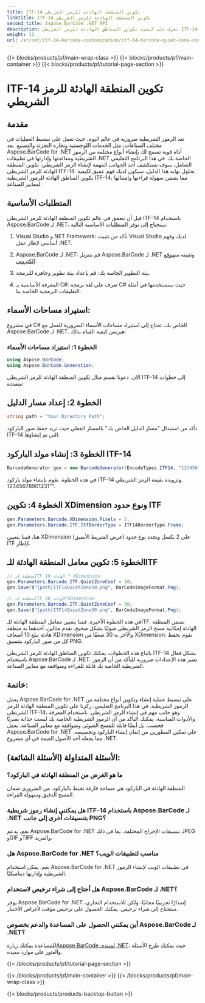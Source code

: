 ```yaml
---
title: ITF-14 تكوين المنطقة الهادئة للرمز الشريطي
linktitle: ITF-14 تكوين المنطقة الهادئة للرمز الشريطي
second_title: Aspose.BarCode .NET API
description: تعرف على كيفية تكوين المناطق الهادئة للرمز الشريطي ITF-14 باستخدام Aspose.BarCode لـ .NET. ضمان سهولة القراءة والامتثال دون عناء.
weight: 12
url: /ar/net/itf-14-barcode-customization/itf-14-barcode-quiet-zone-configuration/
---
```


{{< blocks/products/pf/main-wrap-class >}}
{{< blocks/products/pf/main-container >}}
{{< blocks/products/pf/tutorial-page-section >}}

# ITF-14 تكوين المنطقة الهادئة للرمز الشريطي


## مقدمة

تعد الرموز الشريطية ضرورية في عالم اليوم، حيث تعمل على تبسيط العمليات في مختلف الصناعات، مثل الخدمات اللوجستية وتجارة التجزئة والتصنيع. يعد Aspose.BarCode for .NET أداة قوية تسمح لك بإنشاء أنواع مختلفة من الرموز الشريطية ومعالجتها وإدارتها في تطبيقات .NET الخاصة بك. في هذا البرنامج التعليمي الشامل، سوف نستكشف أحد الجوانب المهمة لإنشاء الرمز الشريطي: تكوين المنطقة الهادئة للرمز الشريطي ITF-14. بحلول نهاية هذا الدليل، سيكون لديك فهم عميق لكيفية تكوين المناطق الهادئة للرموز الشريطية ITF-14، مما يضمن سهولة قراءتها وامتثالها لمعايير الصناعة.

## المتطلبات الأساسية

قبل أن نتعمق في عالم تكوين المنطقة الهادئة للرمز الشريطي ITF-14 باستخدام Aspose.BarCode لـ .NET، ستحتاج إلى توفر المتطلبات الأساسية التالية:

1. Visual Studio و.NET Framework: تأكد من تثبيت Visual Studio لديك وفهم أساسي لإطار عمل .NET.

2.  Aspose.BarCode لـ .NET: قم بتنزيل Aspose.BarCode لـ .NET وتثبيته من[موقع إلكتروني](https://releases.aspose.com/barcode/net/).

3. بيئة التطوير الخاصة بك: قم بإعداد بيئة تطوير وجاهزة للبرمجة.

4. المعرفة الأساسية بـ C#: تعرف على لغة برمجة C# حيث سنستخدمها في أمثلة التعليمات البرمجية الخاصة بنا.

## استيراد مساحات الأسماء:

في مشروع C# الخاص بك، تحتاج إلى استيراد مساحات الأسماء الضرورية للعمل مع Aspose.BarCode لـ .NET. هيريس كيفية القيام بذلك:

### الخطوة 1: استيراد مساحات الأسماء

```csharp
using Aspose.BarCode;
using Aspose.BarCode.Generation;
```

الآن، دعونا نقسم مثال تكوين المنطقة الهادئة للرمز الشريطي ITF-14 إلى خطوات متعددة:

## الخطوة 2: إعداد مسار الدليل

```csharp
string path = "Your Directory Path";
```

تأكد من استبدال "مسار الدليل الخاص بك" بالمسار الفعلي حيث تريد حفظ صور الباركود ITF-14 التي تم إنشاؤها.

## الخطوة 3: إنشاء مولد الباركود ITF-14

```csharp
BarcodeGenerator gen = new BarcodeGenerator(EncodeTypes.ITF14, "12345678901231");
```

في هذه الخطوة، نقوم بإنشاء مولد باركود ITF-14 وتزويده بقيمة الرمز الشريطي "12345678901231".

## الخطوة 4: تكوين XDimension ونوع حدود ITF

```csharp
gen.Parameters.Barcode.XDimension.Pixels = 2;
gen.Parameters.Barcode.ITF.ItfBorderType = ITF14BorderType.Frame;
```

هنا، قمنا بتعيين XDimension (عرض الشريط الأضيق) على 2 بكسل ونحدد نوع حدود ITF كإطار.

## الخطوة 5: تكوين معامل المنطقة الهادئة للـITF

```csharp
// منطقة الـITF الهادئة 10 * XDimension
gen.Parameters.Barcode.ITF.QuietZoneCoef = 10;
gen.Save($"{path}ITF14QuietZone10.png", BarCodeImageFormat.Png);

// منطقة الـITF الهادئة 30*XDimension
gen.Parameters.Barcode.ITF.QuietZoneCoef = 30;
gen.Save($"{path}ITF14QuietZone30.png", BarCodeImageFormat.Png);
```

في هذه الخطوة الأخيرة، قمنا بتعيين معامل المنطقة الهادئة للـITF. تضمن المنطقة الهادئة إمكانية مسح الرمز الشريطي ضوئيًا بشكل صحيح. نقدم مثالين، أحدهما به منطقة هادئة تبلغ 10 أضعاف XDimension والآخر به 30 ضعفًا من XDimension. نقوم بحفظ كل من صور الباركود بتنسيق PNG.

باتباع هذه الخطوات، يمكنك تكوين المناطق الهادئة للرمز الشريطي ITF-14 بشكل فعال باستخدام Aspose.BarCode لـ .NET. تعتبر هذه الإعدادات ضرورية للتأكد من أن الرموز الشريطية الخاصة بك قابلة للقراءة ومتوافقة مع معايير الصناعة.

## خاتمة:

يعمل Aspose.BarCode for .NET على تبسيط عملية إنشاء وتكوين أنواع مختلفة من الرموز الشريطية. في هذا البرنامج التعليمي، ركزنا على تكوين المنطقة الهادئة للرمز الشريطي ITF-14، وهو جانب مهم في إنشاء الرمز الشريطي. باستخدام المعرفة والأدوات المناسبة، يمكنك التأكد من أن الرموز الشريطية الخاصة بك ليست جذابة بصريًا فحسب، بل أيضًا قابلة للمسح الضوئي ومتوافقة مع معايير الصناعة. يعمل Aspose.BarCode for .NET على تمكين المطورين من إتقان إنشاء الباركود وتخصيصه، مما يجعله أحد الأصول القيمة في أي مشروع .NET.

## الأسئلة المتداولة (الأسئلة الشائعة):

### ما هو الغرض من المنطقة الهادئة في الباركود؟
المنطقة الهادئة في الباركود هي مساحة فارغة تحيط بالباركود. من الضروري ضمان المسح الدقيق وسهولة القراءة.

### هل يمكنني إنشاء رموز شريطية ITF-14 باستخدام Aspose.BarCode لـ .NET بتنسيقات أخرى إلى جانب PNG؟
نعم، يدعم Aspose.BarCode for .NET تنسيقات الإخراج المختلفة، بما في ذلك JPEG وGIF وTIFF والمزيد.

### هل Aspose.BarCode for .NET مناسب لتطبيقات الويب؟
نعم، يمكن استخدام Aspose.BarCode for .NET في تطبيقات الويب لإنشاء الرموز الشريطية وإدارتها ديناميكيًا.

### هل أحتاج إلى شراء ترخيص لاستخدام Aspose.BarCode لـ .NET؟
يوفر Aspose.BarCode for .NET إصدارًا تجريبيًا مجانيًا، ولكن للاستخدام التجاري، ستحتاج إلى شراء ترخيص. يمكنك الحصول على ترخيص مؤقت لأغراض الاختبار.

### أين يمكنني الحصول على المساعدة والدعم بخصوص Aspose.BarCode لـ .NET؟
 للمساعدة يمكنك زيارة[Aspose.BarCode لمنتدى .NET](https://forum.aspose.com/c/barcode/13)، حيث يمكنك طرح الأسئلة والعثور على موارد مفيدة.


{{< /blocks/products/pf/tutorial-page-section >}}

{{< /blocks/products/pf/main-container >}}
{{< /blocks/products/pf/main-wrap-class >}}

{{< blocks/products/products-backtop-button >}}
